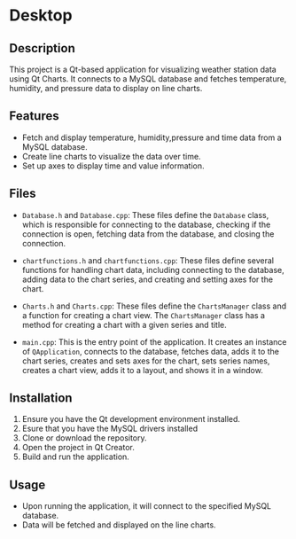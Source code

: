 # Desktop

## Description
This project is a Qt-based application for visualizing weather station data using Qt Charts. It connects to a MySQL database and fetches temperature, humidity, and pressure data to display on line charts.


## Features
- Fetch and display temperature, humidity,pressure and time data from a MySQL database.
- Create line charts to visualize the data over time.
- Set up axes to display time and value information.

## Files

- `Database.h` and `Database.cpp`: These files define the `Database` class, which is responsible for connecting to the database, checking if the connection is open, fetching data from the database, and closing the connection.

- `chartfunctions.h` and `chartfunctions.cpp`: These files define several functions for handling chart data, including connecting to the database, adding data to the chart series, and creating and setting axes for the chart.

- `Charts.h` and `Charts.cpp`: These files define the `ChartsManager` class and a function for creating a chart view. The `ChartsManager` class has a method for creating a chart with a given series and title.

- `main.cpp`: This is the entry point of the application. It creates an instance of `QApplication`, connects to the database, fetches data, adds it to the chart series, creates and sets axes for the chart, sets series names, creates a chart view, adds it to a layout, and shows it in a window.

  
## Installation
1. Ensure you have the Qt development environment installed.
2. Esure that you have the MySQL drivers installed
3. Clone or download the repository.
4. Open the project in Qt Creator.
5. Build and run the application.


## Usage
- Upon running the application, it will connect to the specified MySQL database.
- Data will be fetched and displayed on the line charts.



